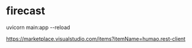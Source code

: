 # firecast

uvicorn main:app --reload

https://marketplace.visualstudio.com/items?itemName=humao.rest-client
